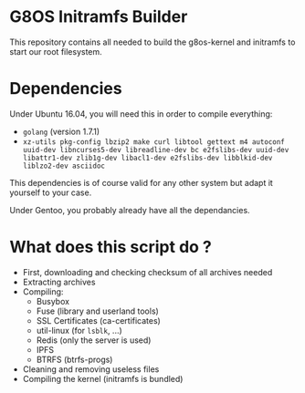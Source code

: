 # G8OS Initramfs Builder
This repository contains all needed to build the g8os-kernel and initramfs to start our root filesystem.

# Dependencies
Under Ubuntu 16.04, you will need this in order to compile everything:
 - `golang` (version 1.7.1)
 - `xz-utils pkg-config lbzip2 make curl libtool gettext m4 autoconf uuid-dev libncurses5-dev libreadline-dev bc e2fslibs-dev uuid-dev libattr1-dev zlib1g-dev libacl1-dev e2fslibs-dev libblkid-dev liblzo2-dev asciidoc`

This dependencies is of course valid for any other system but adapt it yourself to your case.

Under Gentoo, you probably already have all the dependancies.

# What does this script do ?
 - First, downloading and checking checksum of all archives needed
 - Extracting archives
 - Compiling:
    - Busybox
    - Fuse (library and userland tools)
    - SSL Certificates (ca-certificates)
    - util-linux (for `lsblk`, ...)
    - Redis (only the server is used)
    - IPFS
    - BTRFS (btrfs-progs)
 - Cleaning and removing useless files
 - Compiling the kernel (initramfs is bundled)


